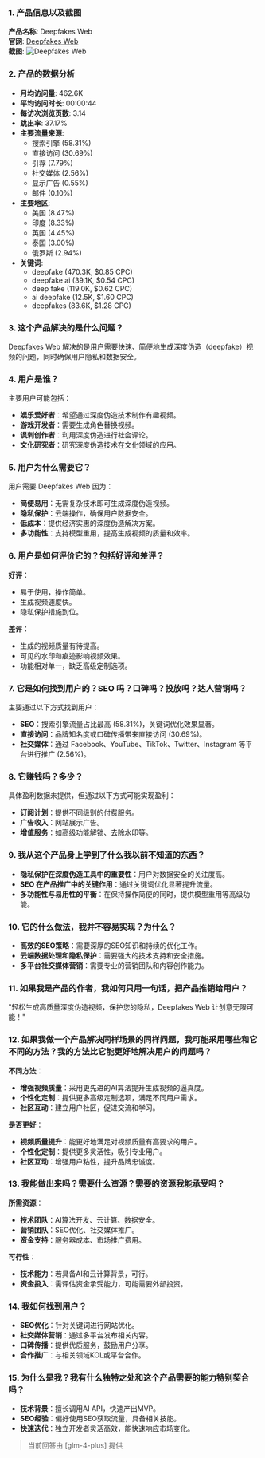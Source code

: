 ### 1. 产品信息以及截图

**产品名称**: Deepfakes Web  
**官网**: [Deepfakes Web](https://deepfakesweb.com)  
**截图**: ![Deepfakes Web](https://cdn-images.toolify.ai/168637914385231619.jpg)

### 2. 产品的数据分析

- **月均访问量**: 462.6K
- **平均访问时长**: 00:00:44
- **每访次浏览页数**: 3.14
- **跳出率**: 37.17%
- **主要流量来源**: 
  - 搜索引擎 (58.31%)
  - 直接访问 (30.69%)
  - 引荐 (7.79%)
  - 社交媒体 (2.56%)
  - 显示广告 (0.55%)
  - 邮件 (0.10%)
- **主要地区**: 
  - 美国 (8.47%)
  - 印度 (8.33%)
  - 英国 (4.45%)
  - 泰国 (3.00%)
  - 俄罗斯 (2.94%)
- **关键词**: 
  - deepfake (470.3K, $0.85 CPC)
  - deepfake ai (39.1K, $0.54 CPC)
  - deep fake (119.0K, $0.62 CPC)
  - ai deepfake (12.5K, $1.60 CPC)
  - deepfakes (83.6K, $1.28 CPC)

### 3. 这个产品解决的是什么问题？

Deepfakes Web 解决的是用户需要快速、简便地生成深度伪造（deepfake）视频的问题，同时确保用户隐私和数据安全。

### 4. 用户是谁？

主要用户可能包括：
- **娱乐爱好者**：希望通过深度伪造技术制作有趣视频。
- **游戏开发者**：需要生成角色替换视频。
- **讽刺创作者**：利用深度伪造进行社会评论。
- **文化研究者**：研究深度伪造技术在文化领域的应用。

### 5. 用户为什么需要它？

用户需要 Deepfakes Web 因为：
- **简便易用**：无需复杂技术即可生成深度伪造视频。
- **隐私保护**：云端操作，确保用户数据安全。
- **低成本**：提供经济实惠的深度伪造解决方案。
- **多功能性**：支持模型重用，提高生成视频的质量和效率。

### 6. 用户是如何评价它的？包括好评和差评？

**好评**：
- 易于使用，操作简单。
- 生成视频速度快。
- 隐私保护措施到位。

**差评**：
- 生成的视频质量有待提高。
- 可见的水印和痕迹影响视频效果。
- 功能相对单一，缺乏高级定制选项。

### 7. 它是如何找到用户的？SEO 吗？口碑吗？投放吗？达人营销吗？

主要通过以下方式找到用户：
- **SEO**：搜索引擎流量占比最高 (58.31%)，关键词优化效果显著。
- **直接访问**：品牌知名度或口碑传播带来直接访问 (30.69%)。
- **社交媒体**：通过 Facebook、YouTube、TikTok、Twitter、Instagram 等平台进行推广 (2.56%)。

### 8. 它赚钱吗？多少？

具体盈利数据未提供，但通过以下方式可能实现盈利：
- **订阅计划**：提供不同级别的付费服务。
- **广告收入**：网站展示广告。
- **增值服务**：如高级功能解锁、去除水印等。

### 9. 我从这个产品身上学到了什么我以前不知道的东西？

- **隐私保护在深度伪造工具中的重要性**：用户对数据安全的关注度高。
- **SEO 在产品推广中的关键作用**：通过关键词优化显著提升流量。
- **多功能性与易用性的平衡**：在保持操作简便的同时，提供模型重用等高级功能。

### 10. 它的什么做法，我并不容易实现？为什么？

- **高效的SEO策略**：需要深厚的SEO知识和持续的优化工作。
- **云端数据处理和隐私保护**：需要强大的技术支持和安全措施。
- **多平台社交媒体营销**：需要专业的营销团队和内容创作能力。

### 11. 如果我是产品的作者，我如何只用一句话，把产品推销给用户？

"轻松生成高质量深度伪造视频，保护您的隐私，Deepfakes Web 让创意无限可能！"

### 12. 如果我做一个产品解决同样场景的同样问题，我可能采用哪些和它不同的方法？我的方法比它能更好地解决用户的问题吗？

**不同方法**：
- **增强视频质量**：采用更先进的AI算法提升生成视频的逼真度。
- **个性化定制**：提供更多高级定制选项，满足不同用户需求。
- **社区互动**：建立用户社区，促进交流和学习。

**是否更好**：
- **视频质量提升**：能更好地满足对视频质量有高要求的用户。
- **个性化定制**：提供更多灵活性，吸引专业用户。
- **社区互动**：增强用户粘性，提升品牌忠诚度。

### 13. 我能做出来吗？需要什么资源？需要的资源我能承受吗？

**所需资源**：
- **技术团队**：AI算法开发、云计算、数据安全。
- **营销团队**：SEO优化、社交媒体推广。
- **资金支持**：服务器成本、市场推广费用。

**可行性**：
- **技术能力**：若具备AI和云计算背景，可行。
- **资金投入**：需评估资金承受能力，可能需要外部投资。

### 14. 我如何找到用户？

- **SEO优化**：针对关键词进行网站优化。
- **社交媒体营销**：通过多平台发布相关内容。
- **口碑传播**：提供优质服务，鼓励用户分享。
- **合作推广**：与相关领域KOL或平台合作。

### 15. 为什么是我？我有什么独特之处和这个产品需要的能力特别契合吗？

- **技术背景**：擅长调用AI API，快速产出MVP。
- **SEO经验**：偏好使用SEO获取流量，具备相关技能。
- **快速迭代**：独立开发者灵活高效，能快速响应市场变化。

> 当前回答由 [glm-4-plus] 提供